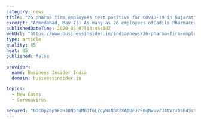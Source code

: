 ```yaml
---
category: news
title: "26 pharma firm employees test positive for COVID-19 in Gujarat"
excerpt: "Ahmedabad, May 7() As many as 26 employees ofCadila Pharmaceuticals have tested positive for coronavirus inGujarat's Ahmedabad district, a district official said onThursday. At least 26 employees of the company's manufacturingunit at Dholka town in the district tested positive for thevirus on Wednesday,"
publishedDateTime: 2020-05-07T14:46:00Z
webUrl: "https://www.businessinsider.in/india/news/26-pharma-firm-employees-test-positive-for-covid-19-in-gujarat/articleshow/75605143.cms"
type: article
quality: 85
heat: 85
published: false

provider:
  name: Business Insider India
  domain: businessinsider.in

topics:
  - New Cases
  - Coronavirus

secured: "6DCDpZ6p9FzHJ0NprdMB3fGLZqyWsNS82XA0UFJ7E0qNwuvZJ4tVzxDsR4SstJwNlOOrAi1PJdIEBbXcPhidke6/BcUoFi1ZpkPjF33TO9D3jXGEJ5VLH3oa+9m9Mehwe5TRAFBZOQQ7DAsEC92QUDdRQG4TZEgYcioMjhQHR35XZQQWMNqt+vPI491mwafnZh8krfTr+jFyH9p1E7HOPZHNiG8nkKEtHRcsKevvMIBWhw07POPjOrSABa0QVhgOPqUm1KTgizpNvhht7pRhDpgpzf+tzPYzsAri/uiSO9yAPfyJlo2YAjtKPEWR3g+FALcDuCUGTHyeKg6Lqjx+UrJxF0JR5KQ+dyGM2cWzyaNrK9IAF8lLf4NYYFEXO6MIeZqL49OxMQo4sRv6BYFDdM5aaI65rgNY7pgc0pRB1CpmZbyMWnU+u6DkS84XCrYawElUWk2/vNqYgdvgIzEOokgNQz/lc3V1ooyn3CuEGjg=;j424K5bPNkpSBx4H0JlJew=="
---
```


